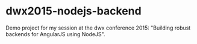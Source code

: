 # dwx2015-nodejs-backend
Demo project for my session at the dwx conference 2015: "Building robust backends for AngularJS using NodeJS".  
 
